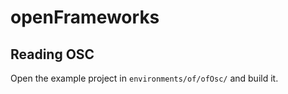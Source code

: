 # openFrameworks

## Reading OSC

Open the example project in `environments/of/ofOsc/` and build it.
